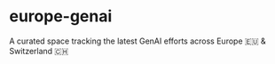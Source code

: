 # europe-genai
A curated space tracking the latest GenAI efforts across Europe 🇪🇺 &amp; Switzerland 🇨🇭
